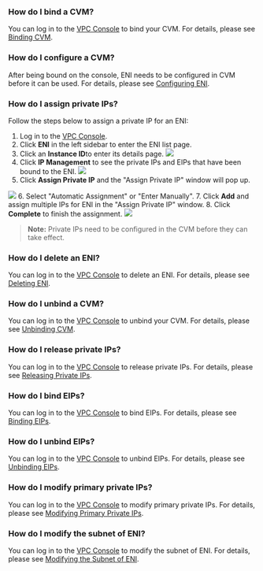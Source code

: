 

### How do I bind a CVM?
You can log in to the [VPC Console](https://console.cloud.tencent.com/vpc) to bind your CVM. For details, please see [Binding CVM](http://intl.cloud.tencent.com/document/product/576/18535).

### How do I configure a CVM?
After being bound on the console, ENI needs to be configured in CVM before it can be used. For details, please see [Configuring ENI](http://intl.cloud.tencent.com/document/product/576/18535).

### How do I assign private IPs?
Follow the steps below to assign a private IP for an ENI:

1. Log in to the [VPC Console](https://console.cloud.tencent.com/vpc).
2. Click **ENI** in the left sidebar to enter the ENI list page.
3. Click an **Instance ID**to enter its details page.
![](https://main.qcloudimg.com/raw/b106dc86410d4874218de22aa7fd9b9e.png)
4. Click **IP Management** to see the private IPs and EIPs that have been bound to the ENI.
![](https://main.qcloudimg.com/raw/dba346873b733e1b56d44ae22d2bcfe5.png)
5. Click **Assign Private IP** and the "Assign Private IP" window will pop up.

![](https://main.qcloudimg.com/raw/17f37ed9d3e130cfa220b1332bd61a23.png)
6. Select "Automatic Assignment" or "Enter Manually".
7. Click **Add** and assign multiple IPs for ENI in the "Assign Private IP" window.
8. Click **Complete** to finish the assignment.
![](https://main.qcloudimg.com/raw/305a46f0e4ee31f6224b6343cc9f36b2.png)



>**Note:**
>Private IPs need to be configured in the CVM before they can take effect.


### How do I delete an ENI?
You can log in to the [VPC Console](https://console.cloud.tencent.com/vpc) to delete an ENI. For details, please see [Deleting ENI](http://intl.cloud.tencent.com/document/product/576/18536).

### How do I unbind a CVM?
You can log in to the [VPC Console](https://console.cloud.tencent.com/vpc) to unbind your CVM. For details, please see [Unbinding CVM](http://intl.cloud.tencent.com/document/product/576/18537).

### How do I release private IPs?
You can log in to the [VPC Console](https://console.cloud.tencent.com/vpc) to release private IPs. For details, please see [Releasing Private IPs](http://intl.cloud.tencent.com/document/product/576/18538).

### How do I bind EIPs?
You can log in to the [VPC Console](https://console.cloud.tencent.com/vpc) to bind EIPs. For details, please see [Binding EIPs](http://intl.cloud.tencent.com/document/product/576/18539).

### How do I unbind EIPs?
You can log in to the [VPC Console](https://console.cloud.tencent.com/vpc) to unbind EIPs. For details, please see [Unbinding EIPs](http://intl.cloud.tencent.com/document/product/576/18540).

### How do I modify primary private IPs?
You can log in to the [VPC Console](https://console.cloud.tencent.com/vpc) to modify primary private IPs. For details, please see [Modifying Primary Private IPs](http://intl.cloud.tencent.com/document/product/576/18541).

### How do I modify the subnet of ENI?
You can log in to the [VPC Console](https://console.cloud.tencent.com/vpc) to modify the subnet of ENI. For details, please see [Modifying the Subnet of ENI](http://intl.cloud.tencent.com/document/product/576/18542).
